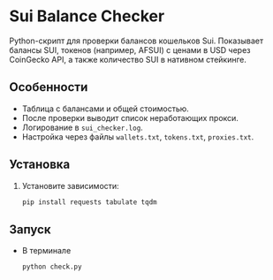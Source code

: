 # Sui Balance Checker

Python-скрипт для проверки балансов кошельков Sui. Показывает балансы SUI, токенов (например, AFSUI) с ценами в USD через CoinGecko API, а также количество SUI в нативном стейкинге.

## Особенности
- Таблица с балансами и общей стоимостью.
- После проверки выводит список неработающих прокси.
- Логирование в `sui_checker.log`.
- Настройка через файлы `wallets.txt`, `tokens.txt`, `proxies.txt`.

## Установка
1. Установите зависимости:
   ```bash
   pip install requests tabulate tqdm

## Запуск
- В терминале 
   ```bash
   python check.py